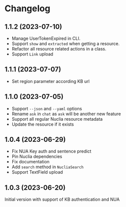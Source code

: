 # Changelog

## 1.1.2 (2023-07-10)


- Manage UserTokenExpired in CLI.
- Support `show` and `extracted` when getting a resource.
- Refactor all resource related actions in a class.
- Support `Link` upload


## 1.1.1 (2023-07-07)


- Set region parameter according KB url


## 1.1.0 (2023-07-05)

- Support `--json` and `--yaml` options
- Rename `ask` in `chat` as `ask` will be another new feature
- Support all regular Nuclia resource metadata
- Update the resource if it exists

## 1.0.4 (2023-06-29)

- Fix NUA Key auth and sentence predict
- Pin Nuclia dependencies
- Fix documentation
- Add `search` method in `NucliaSearch`
- Support TextField upload

## 1.0.3 (2023-06-20)

Initial version with support of KB authentication and NUA
